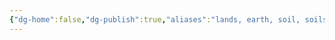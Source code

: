 ```yaml
---
{"dg-home":false,"dg-publish":true,"aliases":"lands, earth, soil, soils","locations":null,"tag":null,"date":null,"title":"land","permalink":"/land/","dgHomeLink":true,"dgPassFrontmatter":true}
---
```


